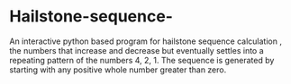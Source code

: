# Hailstone-sequence-
An interactive python based program for hailstone sequence  calculation , the numbers that increase and decrease but eventually settles into a repeating pattern of the numbers 4, 2, 1. The sequence is generated by starting with any positive whole number greater than zero.

